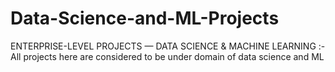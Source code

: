 # Data-Science-and-ML-Projects
ENTERPRISE-LEVEL PROJECTS — DATA SCIENCE &amp; MACHINE LEARNING :- All projects here are considered to be under domain of data science and ML
